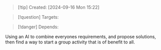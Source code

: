 
>[!tip] Created: [2024-09-16 Mon 15:22]

>[!question] Targets: 

>[!danger] Depends: 

Using an AI to combine everyones requirements, and propose solutions, then find a way to start a group activity that is of benefit to all.